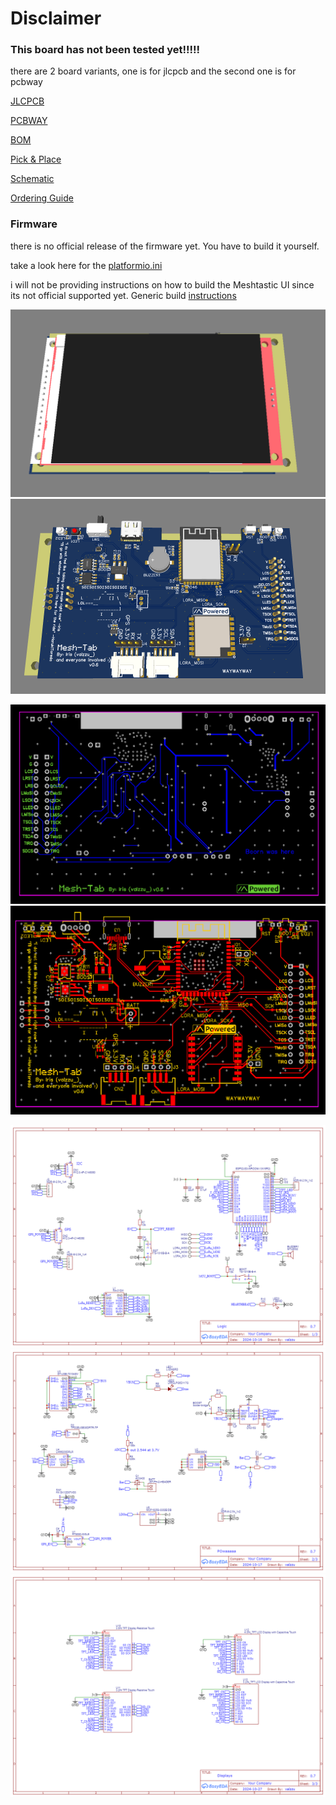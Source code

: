 # Disclaimer

### This board has not been tested yet!!!!!

there are 2 board variants, one is for jlcpcb and the second one is for pcbway


[JLCPCB](https://github.com/valzzu/Mesh-Tab/raw/refs/heads/main/PCBs/Mesh-Tab_ESP32-S3-WROOM-1-N16R2-JLCPCB.zip)

[PCBWAY](https://github.com/valzzu/Mesh-Tab/raw/refs/heads/main/PCBs/Mesh-Tab_ESP32-S3-WROOM-1-N16R2-PCBWAY.zip)

[BOM](https://github.com/valzzu/Mesh-Tab/raw/refs/heads/main/PCBs/BOM_Mesh-Tab_ESP32-S3-WROOM-1-N16R2.csv)

[Pick & Place](https://github.com/valzzu/Mesh-Tab/raw/refs/heads/main/PCBs/PickAndPlace_Mesh-Tab_ESP32-S3-WROOM-1-N16R2.csv)

[Schematic](https://github.com/valzzu/Mesh-Tab/raw/refs/heads/main/PCBs/Schematic_Mesh-Tab_ESP32-S3-WROOM-1-N16R2.pdf)

[Ordering Guide](Ordering.md)

### Firmware

there is no official release of the firmware yet. You have to build it yourself.

take a look here for the [platformio.ini](https://github.com/meshtastic/firmware/blob/tft-gui-work/variants/mesh-tab/platformio.ini)

i will not be providing instructions on how to build the Meshtastic UI since its not official supported yet.
Generic build [instructions](https://meshtastic.org/docs/development/firmware/build/)


![Front](/Images/Mesh-Tab/Mesh-Tab_Front.png)
![back](/Images/Mesh-Tab/Mesh-Tab_Back.png)

![PCB Front](/Images/Mesh-Tab/PCB_Mesh-Tab_ESP32-S3-WROOM-1-N16R2_bottom.png)
![PCB back](/Images/Mesh-Tab/PCB_Mesh-Tab_ESP32-S3-WROOM-1-N16R2_top.png)

![Schematic 1](/Images/Mesh-Tab/Sheet_1.png)
![Schematic 2](/Images/Mesh-Tab/Sheet_2.png)
![Schematic 2](/Images/Mesh-Tab/Sheet_3.png)
